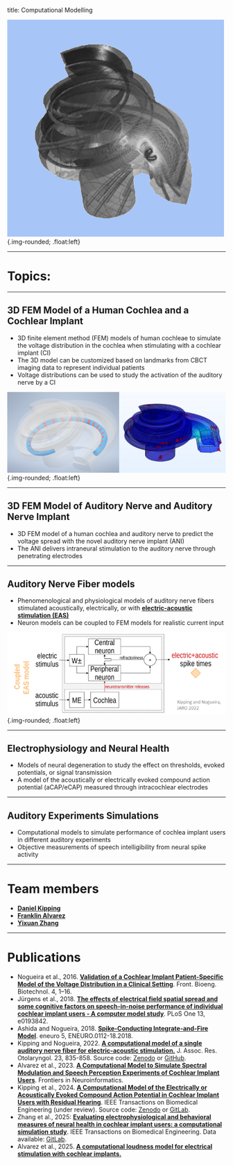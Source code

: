title: Computational Modelling

![Logo_modelling](logo_modelling_new.png){.img-rounded; .float:left}  

---

# Topics:

---

##  3D FEM Model of a Human Cochlea and a Cochlear Implant
- 3D finite element method (FEM) models of human cochleae to simulate the voltage distribution in the cochlea when stimulating with a cochlear implant (CI)
- The 3D model can be customized based on landmarks from CBCT imaging data to represent individual patients
- Voltage distributions can be used to study the activation of the auditory nerve by a CI   

![Image of 3D FEM Model](modelling_FEM.png){.img-rounded; .float:left}  

---

##  3D FEM Model of Auditory Nerve and Auditory Nerve Implant
- 3D FEM model of a human cochlea and auditory nerve to predict the voltage spread with the novel auditory nerve implant (ANI)
- The ANI delivers intraneural stimulation to the auditory nerve through penetrating electrodes   

---

## Auditory Nerve Fiber models
- Phenomenological and physiological models of auditory nerve fibers stimulated acoustically, electrically, or with **[electric-acoustic stimulation (EAS)](https://vianna.de/01_workgroups/nogueira/research/eas.html)**
- Neuron models can be coupled to FEM models for realistic current input

![Image of auditory nerve fiber model for EAS](modelling_EAS.png){.img-rounded; .float:left} 

---

## Electrophysiology and Neural Health
- Models of neural degeneration to study the effect on thresholds, evoked potentials, or signal transmission 
- A model of the acoustically or electrically evoked compound action potential (aCAP/eCAP) measured through intracochlear electrodes  

---

## Auditory Experiments Simulations
- Computational models to simulate performance of cochlea implant users in different auditory experiments
- Objective measurements of speech intelligibility from neural spike activity

---

# Team members
- **[Daniel Kipping](https://vianna.de/01_workgroups/nogueira/staff/daniel.html)**
- **[Franklin Alvarez](https://vianna.de/01_workgroups/nogueira/staff/franklin.html)**
- **[Yixuan Zhang](https://vianna.de/01_workgroups/nogueira/staff/zhang.html)**

---

# Publications
- Nogueira et al., 2016. **[Validation of a Cochlear Implant Patient-Specific Model of the Voltage Distribution in a Clinical Setting](https://doi.org/10.3389/fbioe.2016.00084)**. Front. Bioeng. Biotechnol. 4, 1–16. 
- Jürgens et al., 2018. **[The effects of electrical field spatial spread and some cognitive factors on speech-in-noise performance of individual cochlear implant users - A computer model study](https://doi.org/10.1371/journal.pone.0193842)**. PLoS One 13, e0193842. 
- Ashida and Nogueira, 2018. **[Spike-Conducting Integrate-and-Fire Model](https://doi.org/10.1523/ENEURO.0112-18.2018)**. eneuro 5, ENEURO.0112-18.2018. 
- Kipping and Nogueira, 2022. **[A computational model of a single auditory nerve fiber for electric-acoustic stimulation.](https://doi.org/10.1007/s10162-022-00870-2)** J. Assoc. Res. Otolaryngol. 23, 835-858. Source code: [Zenodo](https://doi.org/10.5281/zenodo.5467990) or [GitHub](https://github.com/APGDHZ/Single-fiber-EAS-model/releases/tag/v1.0.2).
- Alvarez et al., 2023. **[A Computational Model to Simulate Spectral Modulation and Speech Perception Experiments of Cochlear Implant Users](https://www.frontiersin.org/journals/neuroinformatics/articles/10.3389/fninf.2023.934472/full)**. Frontiers in Neuroinformatics.
- Kipping et al., 2024. **[A Computational Model of the Electrically or Acoustically Evoked Compound Action Potential in Cochlear Implant Users with Residual Hearing](https://arxiv.org/abs/2402.07673)**. IEEE Transactions on Biomedical Engineering (under review). Source code: [Zenodo](https://zenodo.org/records/10619893) or [GitLab](https://gitlab.gwdg.de/apg/eas-cap-model-2024).
- Zhang et al., 2025: **[Evaluating electrophysiological and behavioral measures of neural health in cochlear implant users: a computational simulation study](
https://ieeexplore.ieee.org/document/11023559)**. IEEE Transactions on Biomedical Engineering. Data available: [GitLab](https://gitlab.gwdg.de/apg/neural-health).
- Alvarez et al., 2025. **[A computational loudness model for electrical stimulation with cochlear implants.](https://doi.org/10.48550/arXiv.2501.17640)** 
